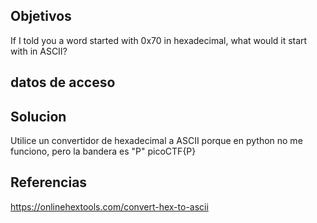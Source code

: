 
## Objetivos
If I told you a word started with 0x70 in hexadecimal, what would it start with in ASCII?
## datos de acceso

## Solucion
Utilice un convertidor de hexadecimal a ASCII porque en python no me funciono, pero la bandera es "P"
	picoCTF{P}


## Referencias
https://onlinehextools.com/convert-hex-to-ascii


